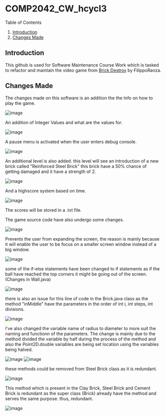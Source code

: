 # COMP2042_CW_hcycl3
 
Table of Contents 

1. [Introduction](#introduction)
2. [Changes Made](#changes-made)

## Introduction

This github is used for Software Maintenance Course Work which is tasked to refactor and maintain the video game from <a href="https://github.com/FilippoRanza/Brick_Destroy"> Brick Destroy</a> by FilippoRanza.

## Changes Made

The changes made on this software is an addition the the Info on how to play the game.

![image](https://user-images.githubusercontent.com/63916811/141622130-778e708b-da2e-4ad8-85d4-e9876ba01cf7.png)

An addition of Integer Values and what are the values for.

![image](https://user-images.githubusercontent.com/63916811/141623211-44a92320-45b0-445a-b380-50ced00b74cb.png)

A pause menu is activated when the user enters debug console.

![image](https://user-images.githubusercontent.com/63916811/141623835-33633092-678f-4702-b01f-2b537044d13b.png)

An additional level is also added. this level will see an introduction of a new brick called "Reinforced Steel Brick" this brick have a 50% chance of getting damaged and it have a strength of 2.

![image](https://user-images.githubusercontent.com/63916811/141646176-f35d03c8-e490-4851-b3e9-e5ddf477b819.png)

And a highscore system based on time. 

![image](https://user-images.githubusercontent.com/63916811/141625728-c051a5a6-25ba-495e-97b7-4e655fd034a8.png)

The scores will be stored in a .txt file.

The game source code have also undergo some changes.

![image](https://user-images.githubusercontent.com/63916811/142233279-ad0bc61b-8448-4157-90f6-b5bc971239e5.png)

Prevents the user from expanding the screen, the reason is mainly because it will enable the user to be focus on a smaller screen window instead of a big window.

![image](https://user-images.githubusercontent.com/63916811/142454723-a96282d8-9119-4717-be47-43032a5a6c59.png)


some of the if-else statements have been changed to if statements as if the ball have reached the top corners it might be going out of the screen. (Changes in Wall.java)

![image](https://user-images.githubusercontent.com/63916811/142235289-a32f3446-5813-464e-bd6b-7b670ffc0b4e.png)

there is also an issue for this line of code in the Brick.java class as the method "inMiddle" have the parameters in the order of int i, int steps, int divisions.

![image](https://user-images.githubusercontent.com/63916811/142235868-d7f14275-f953-424d-a6ec-70916421b370.png)

I've also changed the variable name of radius to diameter to more suit the naming and functionn of the parameters. The change is mainly due to the method divided the variable by half during the process of the method and also the Point2D.double variables are being set location using the variables being halved.

![image](https://user-images.githubusercontent.com/63916811/142373987-f446429c-53e2-4ad6-9039-0521889a7519.png)
![image](https://user-images.githubusercontent.com/63916811/142374051-27e66722-b1d9-4a47-a6c4-764f57689456.png)

these methods could be removed from Steel Brick class as it is redundant.

![image](https://user-images.githubusercontent.com/63916811/142449884-fa66fadf-0f36-45b2-ac0c-b4b1438e3948.png)

This method which is present in the Clay Brick, Steel Brick and Cement Brick is redundant as the super class (Brick) already have the method and serves the same purpose. thus, redundant.

![image](https://user-images.githubusercontent.com/63916811/142450152-347cb7ab-79ed-4665-8037-7e16e43aafb0.png)
